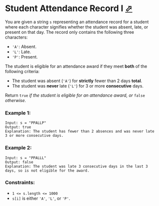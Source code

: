 # Student Attendance Record I [⬀](https://leetcode.com/problems/student-attendance-record-i/)

You are given a string `s` representing an attendance record for a student where each character signifies whether the student was absent, late, or present on that day. The record only contains the following three characters:

- `'A'`: Absent.
- `'L'`: Late.
- `'P'`: Present.

The student is eligible for an attendance award if they meet **both** of the following criteria:

- The student was absent (`'A'`) for **strictly** fewer than 2 days **total**.
- The student was **never** late (`'L'`) for 3 or more **consecutive** days.

Return `true` *if the student is eligible for an attendance award, or* `false` *otherwise*.

### Example 1:
```
Input: s = "PPALLP"
Output: true
Explanation: The student has fewer than 2 absences and was never late 3 or more consecutive days.
```

### Example 2:
```
Input: s = "PPALLL"
Output: false
Explanation: The student was late 3 consecutive days in the last 3 days, so is not eligible for the award.
```

### Constraints:

- `1 <= s.length <= 1000`
- `s[i]` is either `'A'`, `'L'`, or `'P'`.
